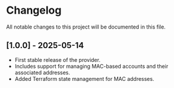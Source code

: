 # Changelog

All notable changes to this project will be documented in this file.

## [1.0.0] - 2025-05-14
- First stable release of the provider.
- Includes support for managing MAC-based accounts and their associated addresses.
- Added Terraform state management for MAC addresses.
